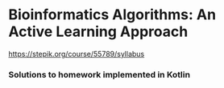 # Bioinformatics Algorithms: An Active Learning Approach
https://stepik.org/course/55789/syllabus

### Solutions to homework implemented in Kotlin

